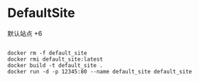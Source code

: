 # DefaultSite
默认站点 +6

```shell

docker rm -f default_site
docker rmi default_site:latest
docker build -t default_site .
docker run -d -p 12345:80 --name default_site default_site

```